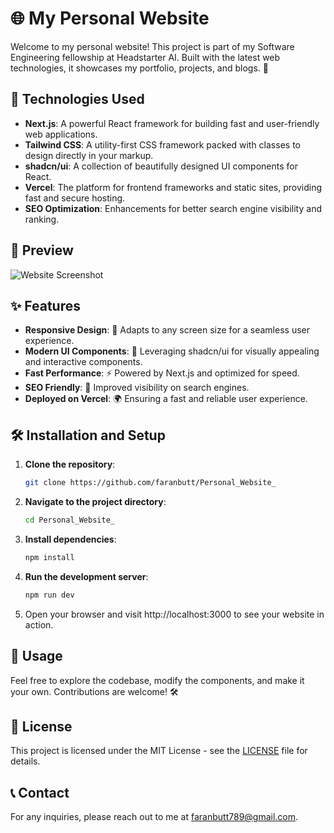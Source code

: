# 🌐 My Personal Website

Welcome to my personal website! This project is part of my Software Engineering fellowship at Headstarter AI. Built with the latest web technologies, it showcases my portfolio, projects, and blogs. 🎉

## 🚀 Technologies Used

- **Next.js**: A powerful React framework for building fast and user-friendly web applications.
- **Tailwind CSS**: A utility-first CSS framework packed with classes to design directly in your markup.
- **shadcn/ui**: A collection of beautifully designed UI components for React.
- **Vercel**: The platform for frontend frameworks and static sites, providing fast and secure hosting.
- **SEO Optimization**: Enhancements for better search engine visibility and ranking.

## 📸 Preview

![Website Screenshot](https://via.placeholder.com/800x400)

## ✨ Features

- **Responsive Design**: 📱 Adapts to any screen size for a seamless user experience.
- **Modern UI Components**: 🧩 Leveraging shadcn/ui for visually appealing and interactive components.
- **Fast Performance**: ⚡ Powered by Next.js and optimized for speed.
- **SEO Friendly**: 🌟 Improved visibility on search engines.
- **Deployed on Vercel**: 🌍 Ensuring a fast and reliable user experience.

## 🛠️ Installation and Setup

1. **Clone the repository**:
   ```bash
   git clone https://github.com/faranbutt/Personal_Website_
   ```
2. **Navigate to the project directory**:
    ```bash
   cd Personal_Website_
   ```
3. **Install dependencies**:
    ```bash
   npm install
   ```
4. **Run the development server**:
    ```bash
   npm run dev
   ```
5. Open your browser and visit http://localhost:3000 to see your website in action.

## 📝 Usage

Feel free to explore the codebase, modify the components, and make it your own. Contributions are welcome! 🛠️

## 📄 License

This project is licensed under the MIT License - see the [LICENSE](LICENSE) file for details.

## 📞 Contact

For any inquiries, please reach out to me at [faranbutt789@gmail.com](mailto:faranbutt789@gmail.com).

